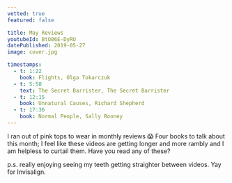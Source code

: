 ```yaml
---
vetted: true
featured: false

title: May Reviews
youtubeId: BtO06E-DyRU
datePublished: 2019-05-27
image: cover.jpg

timestamps:
  - t: 1:22
    book: Flights, Olga Tokarczuk
  - t: 5:50
    text: The Secret Barrister, The Secret Barrister
  - t: 12:15
    book: Unnatural Causes, Richard Shepherd
  - t: 17:36
    book: Normal People, Sally Rooney
---
```


I ran out of pink tops to wear in monthly reviews 😱 Four books to talk about this month; I feel like these videos are getting longer and more rambly and I am helpless to curtail them. Have you read any of these?

p.s. really enjoying seeing my teeth getting straighter between videos. Yay for Invisalign.
